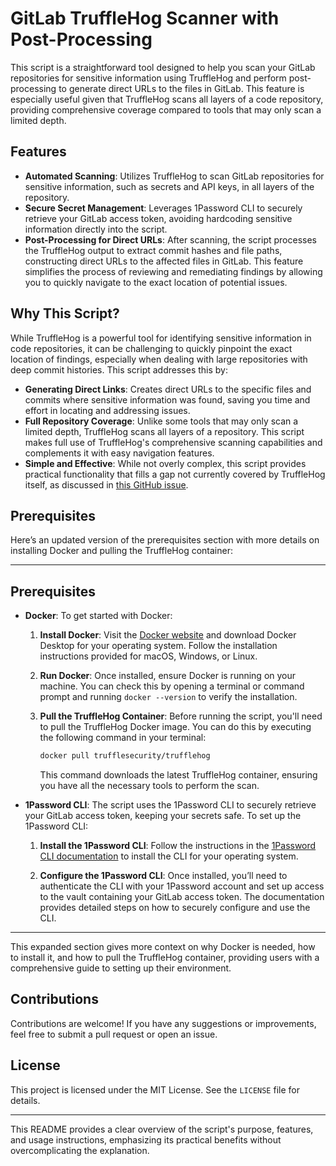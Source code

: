 # GitLab TruffleHog Scanner with Post-Processing

This script is a straightforward tool designed to help you scan your GitLab repositories for sensitive information using TruffleHog and perform post-processing to generate direct URLs to the files in GitLab. This feature is especially useful given that TruffleHog scans all layers of a code repository, providing comprehensive coverage compared to tools that may only scan a limited depth.

## Features

- **Automated Scanning**: Utilizes TruffleHog to scan GitLab repositories for sensitive information, such as secrets and API keys, in all layers of the repository.
- **Secure Secret Management**: Leverages 1Password CLI to securely retrieve your GitLab access token, avoiding hardcoding sensitive information directly into the script.
- **Post-Processing for Direct URLs**: After scanning, the script processes the TruffleHog output to extract commit hashes and file paths, constructing direct URLs to the affected files in GitLab. This feature simplifies the process of reviewing and remediating findings by allowing you to quickly navigate to the exact location of potential issues.

## Why This Script?

While TruffleHog is a powerful tool for identifying sensitive information in code repositories, it can be challenging to quickly pinpoint the exact location of findings, especially when dealing with large repositories with deep commit histories. This script addresses this by:

- **Generating Direct Links**: Creates direct URLs to the specific files and commits where sensitive information was found, saving you time and effort in locating and addressing issues.
- **Full Repository Coverage**: Unlike some tools that may only scan a limited depth, TruffleHog scans all layers of a repository. This script makes full use of TruffleHog's comprehensive scanning capabilities and complements it with easy navigation features.
- **Simple and Effective**: While not overly complex, this script provides practical functionality that fills a gap not currently covered by TruffleHog itself, as discussed in [this GitHub issue](https://github.com/trufflesecurity/trufflehog/issues/781).

## Prerequisites

Here’s an updated version of the prerequisites section with more details on installing Docker and pulling the TruffleHog container:

---

## Prerequisites

- **Docker**: To get started with Docker:

  1. **Install Docker**: Visit the [Docker website](https://www.docker.com/products/docker-desktop) and download Docker Desktop for your operating system. Follow the installation instructions provided for macOS, Windows, or Linux.
  
  2. **Run Docker**: Once installed, ensure Docker is running on your machine. You can check this by opening a terminal or command prompt and running `docker --version` to verify the installation.

  3. **Pull the TruffleHog Container**: Before running the script, you'll need to pull the TruffleHog Docker image. You can do this by executing the following command in your terminal:
     ```bash
     docker pull trufflesecurity/trufflehog
     ```
     This command downloads the latest TruffleHog container, ensuring you have all the necessary tools to perform the scan.

- **1Password CLI**: The script uses the 1Password CLI to securely retrieve your GitLab access token, keeping your secrets safe. To set up the 1Password CLI:

  1. **Install the 1Password CLI**: Follow the instructions in the [1Password CLI documentation](https://developer.1password.com/docs/cli/get-started/) to install the CLI for your operating system.
  
  2. **Configure the 1Password CLI**: Once installed, you’ll need to authenticate the CLI with your 1Password account and set up access to the vault containing your GitLab access token. The documentation provides detailed steps on how to securely configure and use the CLI.

---

This expanded section gives more context on why Docker is needed, how to install it, and how to pull the TruffleHog container, providing users with a comprehensive guide to setting up their environment.

## Contributions

Contributions are welcome! If you have any suggestions or improvements, feel free to submit a pull request or open an issue.

## License

This project is licensed under the MIT License. See the `LICENSE` file for details.

---

This README provides a clear overview of the script's purpose, features, and usage instructions, emphasizing its practical benefits without overcomplicating the explanation.
